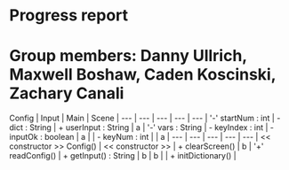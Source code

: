 # Progress report
# Group members: Danny Ullrich, Maxwell Boshaw, Caden Koscinski, Zachary Canali

Config | Input | Main | Scene |
--- | --- | --- | --- | --- |
'-' startNum : int | - dict : String  | + userInput : String | a |
'-' vars : String  | - keyIndex : int | - inputOk : boolean  | a |
                   | - keyNum : int   |                      | a |
--- | --- | --- | --- | --- |
<< constructor >> Config() | << constructor >> | + clearScreen() | b |
'+' readConfig()           | + getInput() : String  | b | b |
                           | + initDictionary()     |
